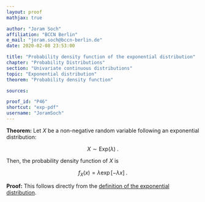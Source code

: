 ```yaml
---
layout: proof
mathjax: true

author: "Joram Soch"
affiliation: "BCCN Berlin"
e_mail: "joram.soch@bccn-berlin.de"
date: 2020-02-08 23:53:00

title: "Probability density function of the exponential distribution"
chapter: "Probability Distributions"
section: "Univariate continuous distributions"
topic: "Exponential distribution"
theorem: "Probability density function"

sources:

proof_id: "P46"
shortcut: "exp-pdf"
username: "JoramSoch"
---
```



**Theorem:** Let $X$ be a non-negative random variable following an exponential distribution:

$$ \label{eq:exp}
X \sim \mathrm{Exp}(\lambda) \; .
$$

Then, the probability density function of $X$ is

$$ \label{eq:gam-pdf}
f_X(x) = \lambda \exp[-\lambda x] \; .
$$


**Proof:** This follows directly from the [definition of the exponential distribution](/D/exp.html).